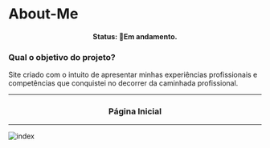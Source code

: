 # About-Me
<h4 align="center"> 
	 Status: 🚧Em andamento.
</h4>
<h3> <b>Qual o objetivo do projeto? </b></h3>
<p>Site criado com o intuito de apresentar minhas experiências profissionais e competências que conquistei no decorrer da caminhada profissional.</p>
<hr>
<h3 align='center'> <b> Página Inicial </b> </h3>
<hr>

![index](https://user-images.githubusercontent.com/102826415/174600966-1bf95f8c-7ec2-4161-8007-d1776cb5cd14.png)


